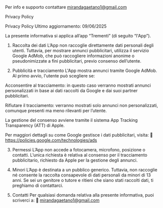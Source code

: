 Per info e supporto contattare mirandagaetano1@gmail.com

Privacy Policy 

Privacy Policy
Ultimo aggiornamento: 09/06/2025

La presente informativa si applica all’app “Trementi” (di seguito “l'App”).

1. Raccolta dei dati
L’App non raccoglie direttamente dati personali degli utenti. Tuttavia, per mostrare annunci pubblicitari, utilizza il servizio Google AdMob, che può raccogliere informazioni anonime o pseudonimizzate a fini pubblicitari, previo consenso dell’utente.

2. Pubblicità e tracciamento
L'App mostra annunci tramite Google AdMob. Al primo avvio, l'utente può scegliere se:

Acconsentire al tracciamento: in questo caso verranno mostrati annunci personalizzati in base ai dati raccolti da Google e dai suoi partner pubblicitari.

Rifiutare il tracciamento: verranno mostrati solo annunci non personalizzati, comunque presenti ma meno rilevanti per l’utente.

La gestione del consenso avviene tramite il sistema App Tracking Transparency (ATT) di Apple.

Per maggiori dettagli su come Google gestisce i dati pubblicitari, visita:
🔗 https://policies.google.com/technologies/ads

3. Permessi
L’App non accede a fotocamera, microfono, posizione o contatti. L’unica richiesta è relativa al consenso per il tracciamento pubblicitario, richiesto da Apple per la gestione degli annunci.

4. Minori
L’App è destinata a un pubblico generico. Tuttavia, non raccoglie né consente la raccolta consapevole di dati personali da minori di 13 anni. Se sei un genitore o tutore e ritieni che siano stati raccolti dati, ti preghiamo di contattarci.

5. Contatti
Per qualsiasi domanda relativa alla presente informativa, puoi scriverci a:
📧 mirandagaetano1@gmail.com
